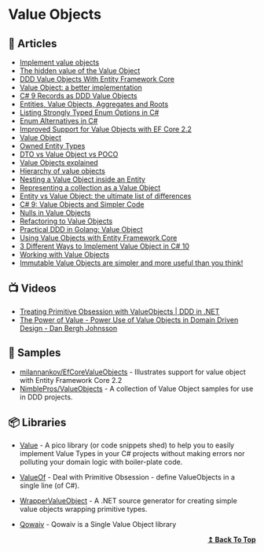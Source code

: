 # Value Objects

## 📕 Articles

- [Implement value objects](https://docs.microsoft.com/en-us/dotnet/architecture/microservices/microservice-ddd-cqrs-patterns/implement-value-objects)
- [The hidden value of the Value Object](https://dev.to/rafalpienkowski/the-hidden-value-of-the-value-object-1hga)
- [DDD Value Objects With Entity Framework Core](https://www.edgesidesolutions.com/ddd-value-objects-with-entity-framework-core/)
- [Value Object: a better implementation](https://enterprisecraftsmanship.com/posts/value-object-better-implementation/)
- [C# 9 Records as DDD Value Objects](https://enterprisecraftsmanship.com/posts/csharp-records-value-objects/)
- [Entities, Value Objects, Aggregates and Roots](https://lostechies.com/jimmybogard/2008/05/21/entities-value-objects-aggregates-and-roots/)
- [Listing Strongly Typed Enum Options in C#](https://ardalis.com/listing-strongly-typed-enum-options-in-c/)
- [Enum Alternatives in C#](https://ardalis.com/enum-alternatives-in-c/)
- [Improved Support for Value Objects with EF Core 2.2](https://www.nankov.com/posts/improved-support-value-objects-ef-core-22)
- [Value Object](https://jonatandragon.com/value-object)
- [Owned Entity Types](https://docs.microsoft.com/en-us/ef/core/modeling/owned-entities)
- [DTO vs Value Object vs POCO](https://enterprisecraftsmanship.com/posts/dto-vs-value-object-vs-poco/)
- [Value Objects explained](https://enterprisecraftsmanship.com/posts/value-objects-explained/)
- [Hierarchy of value objects](https://enterprisecraftsmanship.com/posts/hierarchy-value-objects/)
- [Nesting a Value Object inside an Entity](https://enterprisecraftsmanship.com/posts/nesting-value-object-inside-entity/)
- [Representing a collection as a Value Object](https://enterprisecraftsmanship.com/posts/representing-collection-as-value-object/)
- [Entity vs Value Object: the ultimate list of differences](https://enterprisecraftsmanship.com/posts/entity-vs-value-object-the-ultimate-list-of-differences/)
- [C# 9: Value Objects and Simpler Code](https://visualstudiomagazine.com/articles/2021/04/07/csharp-9.aspx)
- [Nulls in Value Objects](https://enterprisecraftsmanship.com/posts/nulls-in-value-objects/)
- [Refactoring to Value Objects](https://ardalis.com/refactoring-value-objects/)
- [Practical DDD in Golang: Value Object](https://levelup.gitconnected.com/practical-ddd-in-golang-value-object-4fc97bcad70)
- [Using Value Objects with Entity Framework Core](https://levelup.gitconnected.com/using-value-objects-with-entity-framework-core-5cead49dbf9c)
- [3 Different Ways to Implement Value Object in C# 10](https://blog.devgenius.io/3-different-ways-to-implement-value-object-in-csharp-10-d8f43e1fa4dc)
- [Working with Value Objects](https://ardalis.com/working-with-value-objects/)
- [Immutable Value Objects are simpler and more useful than you think!](https://event-driven.io/en/immutable_value_objects/)

## 📺 Videos
- [Treating Primitive Obsession with ValueObjects | DDD in .NET](https://www.youtube.com/watch?v=h4uldNA1JUE)
- [The Power of Value - Power Use of Value Objects in Domain Driven Design - Dan Bergh Johnsson](https://www.youtube.com/watch?v=vh-LT1mkIz4)

## 🚀 Samples

- [milannankov/EfCoreValueObjects](https://github.com/milannankov/EfCoreValueObjects) - Illustrates support for value object with Entity Framework Core 2.2
- [NimblePros/ValueObjects](https://github.com/NimblePros/ValueObjects) - A collection of Value Object samples for use in DDD projects.
## 📦 Libraries

- [Value](https://github.com/tpierrain/Value) - A pico library (or code snippets shed) to help you to easily implement Value Types in your C# projects without making errors nor polluting your domain logic with boiler-plate code.
- [ValueOf](https://github.com/mcintyre321/ValueOf) - Deal with Primitive Obsession - define ValueObjects in a single line (of C#).
- [WrapperValueObject](https://github.com/martinothamar/WrapperValueObject) - A .NET source generator for creating simple value objects wrapping primitive types.
- [Qowaiv](https://github.com/Qowaiv/Qowaiv) - Qowaiv is a Single Value Object library

  <div align="right">
    <b><a href="#contents">↥ Back To Top</a></b>
  </div>
